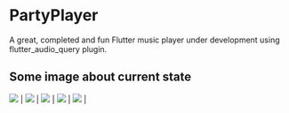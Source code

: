 # PartyPlayer

A great, completed and fun Flutter music player under development using flutter_audio_query plugin.

## Some image about current state

![](https://i.ibb.co/5ntqkrY/home-Artist.gif) |
![](![](https://i.ibb.co/BwczKzF/homeAll.gif)) |
![](https://i.ibb.co/VM49jcm/playing-Now.gif) | 
![](https://i.ibb.co/dWSRMjZ/pt1.gif) |
![](https://i.ibb.co/Trp3Vb6/pt2.gif) |


